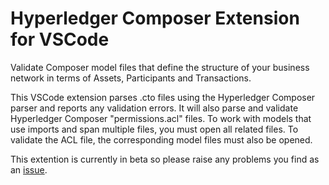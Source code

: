 # Hyperledger Composer Extension for VSCode 

Validate Composer model files that define the structure of your business network 
in terms of Assets, Participants and Transactions.

This VSCode extension parses .cto files using the Hyperledger Composer parser
and reports any validation errors. It will also parse and validate Hyperledger
Composer "permissions.acl" files. To work with models that use imports and span 
multiple files, you must open all related files. To validate the ACL file, the 
corresponding model files must also be opened.

This extention is currently in beta so please raise any problems you find as an 
[issue](https://github.com/hyperledger/composer-vscode-plugin/issues).
